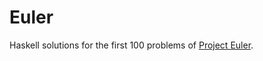 # Euler

Haskell solutions for the first 100 problems of [Project Euler](https://projecteuler.net/).
